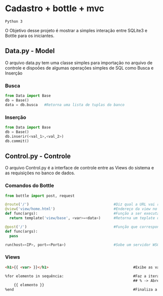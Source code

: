 # Cadastro + bottle + mvc
`Python 3`

O Objetivo desse projeto é mostrar a simples interação entre SQLite3 e Bottle para os iniciantes.


## Data.py - Model

O arquivo data.py tem uma classe simples para importação no arquivo de controle e dispoões de algumas operações simples de SQL como Busca e Inserção

### Busca
```python
from Data import Base
db = Base()
data = db.busca   #Retorna uma lista de tuplas do banco
```

### Inserção
```python
from Data import Base
db = Base()
db.inserir(<val_1>,<val_2>)
db.commit()
```
## Control.py - Controle

O arquivo Control.py é a interface de controle entre as Views do sistema e as requisições no banco de dados.

### Comandos do Bottle

```python
from bottle import post, request

@route('/')                                       #Diz qual a URL vai retornar a view da linha inferior
@view('view/home.html')                           #Endereço da view no sistema de arquivos
def func(args):                                   #Função a ser executada pelo controle
  return template('view/base', <var>=<data>)      #Retorna um teplate do sistema de arquivos com as alterações das variáveis

@post('/')                                        #Função que corresponde ao metodo Post usado em alguma view
def func(args):
  pass

run(host=<IP>, port=<Porta>)                      #Sobe um servidor WSGIRefServer na porta e IP inseridos na função
```
### Views

```html
<h1>{{ <var> }}</h1>                                       #Exibe as variáveis parradas com a função template

%for elemento in sequência:                                #Faz a iteração de uma sequência passada por parâmetro
                                                           ## % -> Abre uma sessão de código não html na view 
    {{ elemento }}
%end                                                       #Finaliza a abertura de %
```
